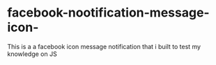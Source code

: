 # facebook-nootification-message-icon-
This is a a facebook icon message notification that i built to test my knowledge on JS 
